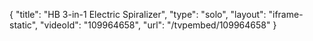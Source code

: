 {
    "title": "HB 3-in-1 Electric Spiralizer",
    "type": "solo",
    "layout": "iframe-static",
    "videoId": "109964658",
    "url": "\/tvpembed\/109964658"
}